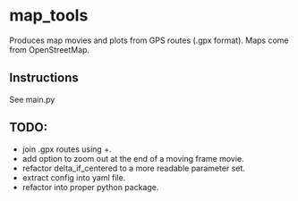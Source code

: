 # map_tools
Produces map movies and plots from GPS routes (.gpx format). Maps come from OpenStreetMap.

## Instructions
See main.py

## TODO:
- join .gpx routes using +.
- add option to zoom out at the end of a moving frame movie.
- refactor delta_if_centered to a more readable parameter set.
- extract config into yaml file.
- refactor into proper python package.